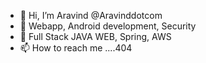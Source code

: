- 👋 Hi, I’m Aravind @Aravinddotcom
- 👀 Webapp, Android development, Security
- 🌱 Full Stack JAVA WEB, Spring, AWS
- 📫 How to reach me ....404
